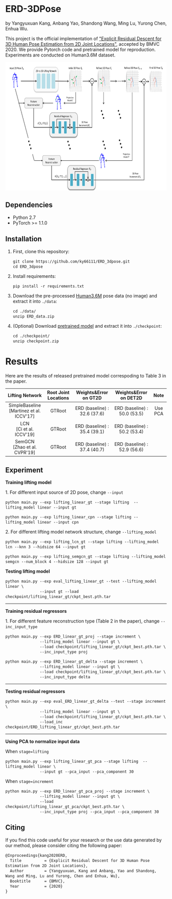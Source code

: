 # ERD-3DPose
by Yangyuxuan Kang, Anbang Yao, Shandong Wang, Ming Lu, Yurong Chen, Enhua Wu.

This project is the official implementation of ["Explicit Residual Descent for 3D Human
Pose Estimation from 2D Joint Locations"](https://www.bmvc2020-conference.com/assets/papers/0151.pdf), accepted by BMVC 2020.
We provide Pytorch code and pretrained model for reproduction. Experiments are conducted on Human3.6M dataset.

<p align="center">
    <img src="./teaser/framework.png" height="400">
</p>



## Dependencies

* Python 2.7
* PyTorch >= 1.1.0

## Installation

1. First, clone this repository:
    ```
    git clone https://github.com/ky66111/ERD_3dpose.git
    cd ERD_3dpose
    ```
2. Install requirements:
    ```
    pip install -r requirements.txt
    ```
3. Download the pre-processed [Human3.6M](https://1drv.ms/u/s!AueMCSJ2EDkShMhQW0m8jFia80tnaQ?e=JT1WzU) pose data (no image) and extract it into `./data`:
    ```
    cd ./data/
    unzip ERD_data.zip
    ```

4. (Optional) Download [pretrained model](https://1drv.ms/u/s!AueMCSJ2EDkShMhPb6lQSixXTTBi0g?e=mrTSsh) and extract it into `./checkpoint`:
    ```
    cd ./checkpoint/
    unzip checkpoint.zip
    ```

# Results
Here are the results of released pretrained model correspoding to Table 3 in the paper.

| **Lifting Network** | **Root Joint Locations** | **Weights&Error on GT2D** | **Weights&Error on DET2D** | **Note** |
|:-------------------:|:------------------------:|:-----------------:|:------------------:|:------------------:|
| SimpleBaseline<br>[Martinez et al. ICCV'17]     | GTRoot | ERD (baseline) : 32.6 (37.6) | ERD (baseline) : 50.0 (53.5)        | Use PCA|
| LCN<br>[Ci et al. ICCV'19]           | GTRoot | ERD (baseline) : 35.4 (39.1) | ERD (baseline) : 50.2 (53.4)    |
| SemGCN<br>[Zhao et al. CVPR'19]         | GTRoot | ERD (baseline) : 37.4 (40.7) | ERD (baseline) : 52.9 (56.6)    |


## Experiment
**Training lifting model**

1\. For different input source of 2D pose, change ```--input```
```gt
python main.py --exp lifting_linear_gt --stage lifting  --lifting_model linear --input gt
``` 
```cpn
python main.py --exp lifting_linear_cpn --stage lifting --lifting_model linear --input cpn
```
2\. For different lifting model network structure, change ```--lifting_model```
```lcn
python main.py --exp lifting_lcn_gt --stage lifting --lifting_model lcn --knn 3 --hidsize 64 --input gt
```
```semgcn
python main.py --exp lifting_semgcn_gt --stage lifting --lifting_model semgcn --num_block 4 --hidsize 128 --input gt
```

**Testing lifting model**
```linear, gt
python main.py --exp eval_lifting_linear_gt --test --lifting_model linear \
               --input gt --load checkpoint/lifting_linear_gt/ckpt_best.pth.tar
```


---
**Training residual regressors**

1\. For different feature reconstruction type (Table 2 in the paper), change ```--inc_input_type```
```Proj2D
python main.py --exp ERD_linear_gt_proj --stage increment \
               --lifting_model linear --input gt \
               --load checkpoint/lifting_linear_gt/ckpt_best.pth.tar \
               --inc_input_type proj
```
```Residual
python main.py --exp ERD_linear_gt_delta --stage increment \
               --lifting_model linear --input gt \
               --load checkpoint/lifting_linear_gt/ckpt_best.pth.tar \
               --inc_input_type delta
```

---
**Testing residual regressors**

```
python main.py --exp eval_ERD_linear_gt_delta --test --stage increment \
               --lifting_model linear --input gt \
               --load checkpoint/lifting_linear_gt/ckpt_best.pth.tar \
               --load_inc checkpoint/ERD_lifting_linear_gt/ckpt_best.pth.tar
```
---

**Using PCA to normalize input data**

When ```stage=lifting```
```
python main.py --exp lifting_linear_gt_pca --stage lifting  --lifting_model linear \
               --input gt --pca_input --pca_component 30
```
When ```stage=increment```
```
python main.py --exp ERD_linear_gt_pca_proj --stage increment \
               --lifting_model linear --input gt \
               --load checkpoint/lifting_linear_gt_pca/ckpt_best.pth.tar \
               --inc_input_type proj --pca_input --pca_component 30
```


## Citing
If you find this code useful for your research or the use data generated by our method, please consider citing the following paper:
```
@Inproceedings{kang2020ERD,
  Title          = {Explicit Residual Descent for 3D Human Pose Estimation from 2D Joint Locations},
  Author         = {Yangyuxuan, Kang and Anbang, Yao and Shandong, Wang and Ming, Lu and Yurong, Chen and Enhua, Wu},
  Booktitle      = {BMVC},
  Year           = {2020}
}
```
